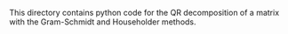This directory contains python code for the QR decomposition of a matrix with the Gram-Schmidt and Householder methods.